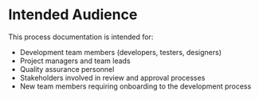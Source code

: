 # Intended Audience
This process documentation is intended for:
- Development team members (developers, testers, designers)
- Project managers and team leads
- Quality assurance personnel
- Stakeholders involved in review and approval processes
- New team members requiring onboarding to the development process